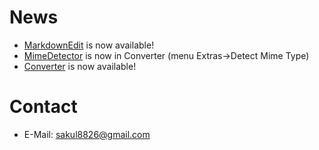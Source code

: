 # News
- [MarkdownEdit](https://github.com/software-made-easy/MarkdownEdit) is now available!
- [MimeDetector](https://github.com/software-made-easy/MimeDetector) is now in Converter (menu Extras->Detect Mime Type)
- [Converter](https://github.com/software-made-easy/Converter) is now available!

# Contact
- E-Mail: <sakul8826@gmail.com>
